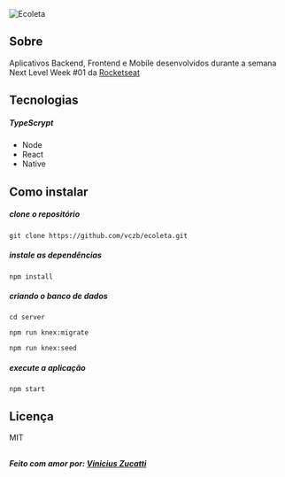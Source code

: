 <img src="https://firebasestorage.googleapis.com/v0/b/imagestorage-4f902.appspot.com/o/GitHub%2Fecoleta%2Fecoleta.png?alt=media&token=cf8e7002-83ba-47a6-a7a8-08ac0313a28a" alt="Ecoleta" />

## Sobre

Aplicativos Backend, Frontend e Mobile desenvolvidos durante a semana Next Level Week #01 da [Rocketseat](https://github.com/Rocketseat)

## Tecnologias
##### TypeScrypt

* Node
* React
* Native

## Como instalar

##### clone o repositório

`git clone https://github.com/vczb/ecoleta.git`

##### instale as dependências

`npm install`

##### criando o banco de dados

`cd server`

`npm run knex:migrate`

`npm run knex:seed`

##### execute a aplicação

`npm start`

## Licença

MIT

## 

##### Feito com amor por: [Vinicius Zucatti](https://github.com/vczb)

